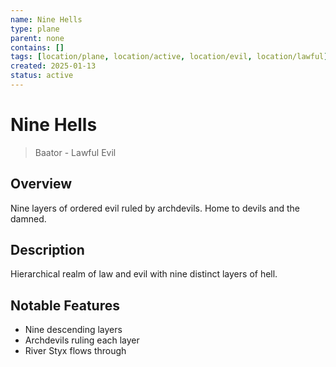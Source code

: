```yaml
---
name: Nine Hells
type: plane
parent: none
contains: []
tags: [location/plane, location/active, location/evil, location/lawful]
created: 2025-01-13
status: active
---
```


# Nine Hells

> Baator - Lawful Evil

## Overview
Nine layers of ordered evil ruled by archdevils. Home to devils and the damned.

## Description
Hierarchical realm of law and evil with nine distinct layers of hell.

## Notable Features
- Nine descending layers
- Archdevils ruling each layer
- River Styx flows through
